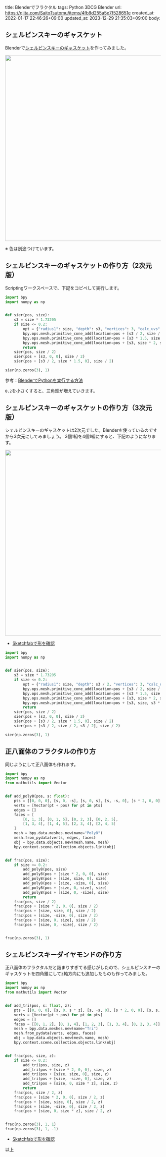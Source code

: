 title: Blenderでフラクタル
tags: Python 3DCG Blender
url: https://qiita.com/SaitoTsutomu/items/4fb8d255a5e7f528651e
created_at: 2022-01-17 22:46:26+09:00
updated_at: 2023-12-29 21:35:03+09:00
body:

## シェルピンスキーのギャスケット

Blenderで[シェルピンスキーのギャスケット](https://ja.wikipedia.org/wiki/シェルピンスキーのギャスケット)を作ってみました。

<img src="https://qiita-image-store.s3.ap-northeast-1.amazonaws.com/0/13955/33513fac-a247-2a54-8e61-17f8dd9e313a.jpeg" width="600">

※ 色は別途つけています。

## シェルピンスキーのギャスケットの作り方（2次元版）

Scriptingワークスペースで、下記をコピペして実行します。

```py
import bpy
import numpy as np


def sier(pos, size):
    s3 = size * 1.73205
    if size <= 0.2:
        opt = {"radius1": size, "depth": s3, "vertices": 3, "calc_uvs": False}
        bpy.ops.mesh.primitive_cone_add(location=pos + [s3 / 2, size / 2, s3 / 2], **opt)
        bpy.ops.mesh.primitive_cone_add(location=pos + [s3 * 1.5, size / 2, s3 / 2], **opt)
        bpy.ops.mesh.primitive_cone_add(location=pos + [s3, size * 2, s3 / 2], **opt)
        return
    sier(pos, size / 2)
    sier(pos + [s3, 0, 0], size / 2)
    sier(pos + [s3 / 2, size * 1.5, 0], size / 2)

sier(np.zeros(3), 1)
```

参考：[BlenderでPythonを実行する方法](https://qiita.com/SaitoTsutomu/items/cec67381a8789b40e377)

`0.2`を小さくすると、三角錐が増えていきます。

## シェルピンスキーのギャスケットの作り方（3次元版）

シェルピンスキーのギャスケットは2次元でした。Blenderを使っているのですから3次元にしてみましょう。
3個1組を4個1組にすると、下記のようになります。

<img src="https://qiita-image-store.s3.ap-northeast-1.amazonaws.com/0/13955/9a1303f2-0b0d-92b2-0d8e-7a8ac1295f45.gif" width="600">

- [Sketchfabで形を確認](https://skfb.ly/o8IuS)

```py
import bpy
import numpy as np


def sier(pos, size):
    s3 = size * 1.73205
    if size <= 0.2:
        opt = {"radius1": size, "depth": s3 / 2, "vertices": 3, "calc_uvs": False}
        bpy.ops.mesh.primitive_cone_add(location=pos + [s3 / 2, size / 2, s3 / 6], **opt)
        bpy.ops.mesh.primitive_cone_add(location=pos + [s3 * 1.5, size / 2, s3 / 6], **opt)
        bpy.ops.mesh.primitive_cone_add(location=pos + [s3, size * 2, s3 / 6], **opt)
        bpy.ops.mesh.primitive_cone_add(location=pos + [s3, size, s3 * 2 / 3], **opt)
        return
    sier(pos, size / 2)
    sier(pos + [s3, 0, 0], size / 2)
    sier(pos + [s3 / 2, size * 1.5, 0], size / 2)
    sier(pos + [s3 / 2, size / 2, s3 / 2], size / 2)

sier(np.zeros(3), 1)
```

## 正八面体のフラクタルの作り方

同じようにして正八面体も作れます。

```py
import bpy
import numpy as np
from mathutils import Vector


def add_poly8(pos, s: float):
    pts = [[0, 0, 0], [s, 0, -s], [s, 0, s], [s, -s, 0], [s * 2, 0, 0], [s, s, 0]]
    verts = [Vector(pt + pos) for pt in pts]
    edges = []
    faces = [
        [0, 1, 3], [0, 1, 5], [0, 2, 3], [0, 2, 5],
        [1, 3, 4], [1, 4, 5], [2, 3, 4], [2, 4, 5]
    ]
    mesh = bpy.data.meshes.new(name="Poly8")
    mesh.from_pydata(verts, edges, faces)
    obj = bpy.data.objects.new(mesh.name, mesh)
    bpy.context.scene.collection.objects.link(obj)


def frac(pos, size):
    if size <= 0.2:
        add_poly8(pos, size)
        add_poly8(pos + [size * 2, 0, 0], size)
        add_poly8(pos + [size, size, 0], size)
        add_poly8(pos + [size, -size, 0], size)
        add_poly8(pos + [size, 0, size], size)
        add_poly8(pos + [size, 0, -size], size)
        return
    frac(pos, size / 2)
    frac(pos + [size * 2, 0, 0], size / 2)
    frac(pos + [size, size, 0], size / 2)
    frac(pos + [size, -size, 0], size / 2)
    frac(pos + [size, 0, size], size / 2)
    frac(pos + [size, 0, -size], size / 2)


frac(np.zeros(3), 1)
```

## シェルピンスキーダイヤモンドの作り方

正八面体のフラクタルだと詰まりすぎてる感じがしたので、シェルピンスキーのギャスケットを四角錐にしてz軸方向にも追加したものも作ってみました。

```py
import bpy
import numpy as np
from mathutils import Vector


def add_tri(pos, s: float, z):
    pts = [[0, 0, 0], [s, 0, s * z], [s, -s, 0], [s * 2, 0, 0], [s, s, 0]]
    verts = [Vector(pt + pos) for pt in pts]
    edges = []
    faces = [[0, 1, 2], [0, 1, 4], [1, 2, 3], [1, 3, 4], [0, 2, 3, 4]]
    mesh = bpy.data.meshes.new(name="Tri")
    mesh.from_pydata(verts, edges, faces)
    obj = bpy.data.objects.new(mesh.name, mesh)
    bpy.context.scene.collection.objects.link(obj)


def frac(pos, size, z):
    if size <= 0.2:
        add_tri(pos, size, z)
        add_tri(pos + [size * 2, 0, 0], size, z)
        add_tri(pos + [size, size, 0], size, z)
        add_tri(pos + [size, -size, 0], size, z)
        add_tri(pos + [size, 0, size * z], size, z)
        return
    frac(pos, size / 2, z)
    frac(pos + [size * 2, 0, 0], size / 2, z)
    frac(pos + [size, size, 0], size / 2, z)
    frac(pos + [size, -size, 0], size / 2, z)
    frac(pos + [size, 0, size * z], size / 2, z)


frac(np.zeros(3), 1, 1)
frac(np.zeros(3), 1, -1)
```

- [Sketchfabで形を確認](https://skfb.ly/o8JrC)

以上

